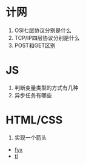 # 计网
1. OSI七层协议分别是什么
2. TCP/IP四层协议分别是什么
3. POST和GET区别


# JS
1. 判断变量类型的方式有几种
2. 异步任务有哪些


# HTML/CSS
1. 实现一个箭头

* [fyx](https://www.cnblogs.com/banshanliang/p/14280223.html)
* [tl](https://juejin.cn/post/6918355053132644365)